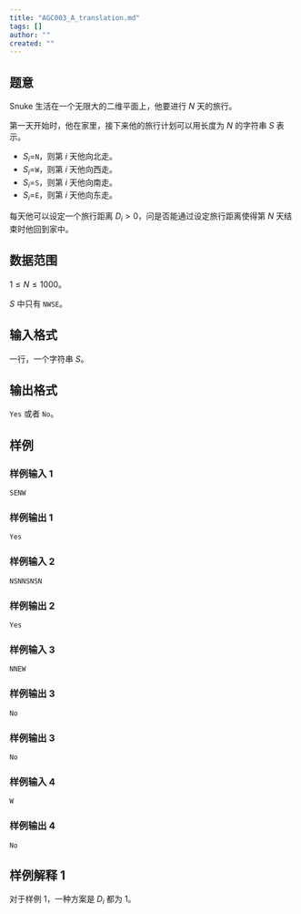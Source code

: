```yaml
---
title: "AGC003_A_translation.md"
tags: []
author: ""
created: ""
---
```


## 题意

Snuke 生活在一个无限大的二维平面上，他要进行 $N$ 天的旅行。

第一天开始时，他在家里，接下来他的旅行计划可以用长度为 $N$ 的字符串 $S$ 表示。

- $S_i=$`N`，则第 $i$ 天他向北走。
- $S_i=$`W`，则第 $i$ 天他向西走。
- $S_i=$`S`，则第 $i$ 天他向南走。
- $S_i=$`E`，则第 $i$ 天他向东走。

每天他可以设定一个旅行距离 $D_i > 0$，问是否能通过设定旅行距离使得第 $N$ 天结束时他回到家中。

## 数据范围

$1\le N\le 1000$。

$S$ 中只有 `NWSE`。

## 输入格式

一行，一个字符串 $S$。

## 输出格式

`Yes` 或者 `No`。

## 样例

### 样例输入 1

```
SENW
```

### 样例输出 1

```
Yes
```

### 样例输入 2

```
NSNNSNSN
```

### 样例输出 2

```
Yes
```

### 样例输入 3

```
NNEW
```

### 样例输出 3

```
No
```

### 样例输出 3

```
No
```

### 样例输入 4

```
W
```

### 样例输出 4

```
No
```

## 样例解释 1

对于样例 1，一种方案是 $D_i$ 都为 $1$。

